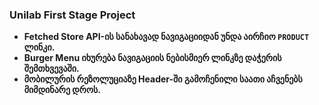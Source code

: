 ### Unilab First Stage Project

 - **Fetched Store API-ის სანახავად ნავიგაციიდან უნდა აირჩიო `PRODUCT` ლინკი.**
 - **Burger Menu იხურება ნავიგაციის ნებისმიერ ლინკზე დაჭერის შემთხვევაში.**
 - **მობილურის რეზოლუციაზე Header-ში გამოჩენილი საათი აჩვენებს მიმდინარე დროს.**